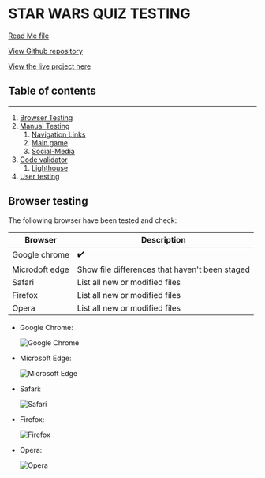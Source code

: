 # **STAR WARS QUIZ TESTING**  

[Read Me file](/README.md)

[View Github repository](https://github.com/michmattera/star-wars-quiz)

[View the live project here](https://michmattera.github.io/star-wars-quiz/)


## **Table of contents**
***
1. [Browser Testing](#browser-testing)
2. [Manual Testing](#manual-Testing)
    1. [Navigation Links](#navigation-links)
    2. [Main game](#main-game)
    3. [Social-Media](#social-media)
3. [Code validator](#code-validator)
     1. [Lighthouse](#lighthouse)
4. [User testing](#user-testing)

## **Browser testing**

The following browser have been tested and check:

| Browser | Description |
| --- | --- |
| Google chrome | :heavy_check_mark: |
| Microdoft edge | Show file differences that haven't been staged |
| Safari| List all new or modified files | :heavy_check_mark:
| Firefox | List all new or modified files |
| Opera | List all new or modified files |


- Google Chrome:

     ![Google Chrome](assets/testing-files)

- Microsoft Edge:

     ![Microsoft Edge](assets/testing-files)

- Safari:

     ![Safari](assets/testing-files)

- Firefox:

     ![Firefox](assets/testing-files)

- Opera:

     ![Opera](assets/testing-files)